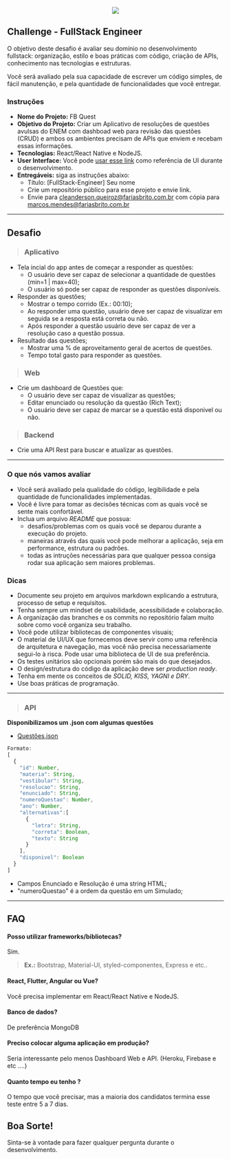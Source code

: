 <p align="center">
  <img src="https://fbredacao.com/assets/img/logo_sfb.png" />
</p>

## Challenge - FullStack Engineer

O objetivo deste desafio é avaliar seu domínio no desenvolvimento fullstack: organização, estilo e boas práticas com código, criação de APIs, conhecimento nas tecnologias e estruturas.

Você será avaliado pela sua capacidade de escrever um código simples, de fácil manutenção, e pela quantidade de funcionalidades que você entregar.

### Instruções

- **Nome do Projeto:** FB Quest
- **Objetivo do Projeto:** Criar um Aplicativo de resoluções de questões avulsas do ENEM com dashboad web para revisão das questões (CRUD) e ambos os ambientes precisam de APIs que enviem e recebam essas informações.
- **Tecnologias:** React/React Native e NodeJS.
- **User Interface:** Você pode [usar esse link](https://scene.zeplin.io/project/5f120b91fab6d3067d9ee699) como referência de UI durante o desenvolvimento.
- **Entregáveis:** siga as instruções abaixo:
  - Título: [FullStack-Engineer] Seu nome
  - Crie um repositório público para esse projeto e envie link.
  - Envie para cleanderson.queiroz@fariasbrito.com.br com cópia para marcos.mendes@fariasbrito.com.br

---
## **Desafio**
>### **Aplicativo**
- Tela incial do app antes de começar a responder as questões:
    - O usuário deve ser capaz de selecionar a quantidade de questões (min=1 | max=40);
    - O usuário só pode ser capaz de responder as questões disponíveis.
- Responder as questões;
    - Mostrar o tempo corrido (Ex.: 00:10);
    - Ao responder uma questão, usuário deve ser capaz de visualizar em seguida se a resposta está correta ou não.
    - Após responder a questão usuário deve ser capaz de ver a resolução caso a questão possua.
- Resultado das questões;
    - Mostrar uma % de aproveitamento geral de acertos de questões.
    - Tempo total gasto para responder as questões.
>### **Web**
- Crie um dashboard de Questões que:
    - O usuário deve ser capaz de visualizar as questões;
    - Editar enunciado ou resolução da questão (Rich Text);
    - O usuário deve ser capaz de marcar se a questão está disponivel ou não.
>### **Backend**
- Crie uma API Rest para buscar e atualizar as questões.

---
### O que nós vamos avaliar

- Você será avaliado pela qualidade do código, legibilidade e pela quantidade de funcionalidades implementadas.
- Você é livre para tomar as decisões técnicas com as quais você se sente mais confortável.
- Inclua um arquivo *README* que possua:
  - desafios/problemas com os quais você se deparou durante a execução do projeto.
  - maneiras através das quais você pode melhorar a aplicação, seja em performance, estrutura ou padrões. 
  - todas as intruções necessárias para que qualquer pessoa consiga rodar sua aplicação sem maiores problemas.

### Dicas

- Documente seu projeto em arquivos markdown explicando a estrutura, processo de setup e requisitos.
- Tenha sempre um mindset de usabilidade, acessibilidade e colaboração.
- A organização das branches e os commits no repositório falam muito sobre como você organiza seu trabalho.
- Você pode utilizar bibliotecas de componentes visuais;
- O material de UI/UX que fornecemos deve servir como uma referência de arquitetura e navegação, mas você não precisa necessariamente segui-lo à risca. Pode usar uma biblioteca de UI de sua preferência.
- Os testes unitários são opcionais porém são mais do que desejados.
- O design/estrutura do código da aplicação deve ser *production ready*.
- Tenha em mente os conceitos de *SOLID, KISS, YAGNI e DRY*.
- Use boas práticas de programação.

---

>### **API**

**Disponibilizamos um .json com algumas questões**

- [Questões.json](questoes.json)
```javascript
Formato:
[
  {
    "id": Number,
    "materia": String,
    "vestibular": String,
    "resolucao": String,
    "enunciado": String,
    "numeroQuestao": Number,
    "ano": Number,
    "alternativas":[
      {
        "letra": String,
        "correta": Boolean,
        "texto": String
      }
    ],
    "disponivel": Boolean
  }
]
```

- Campos Enunciado e Resolução é uma string HTML;
- "numeroQuestao" é a ordem da questão em um Simulado;

---
## FAQ
#### Posso utilizar frameworks/bibliotecas?
Sim. 
>**Ex.:** Bootstrap, Material-UI, styled-componentes, Express e etc..

#### React, Flutter, Angular ou Vue?
Você precisa implementar em React/React Native e NodeJS.

#### Banco de dados?
De preferência MongoDB

#### Preciso colocar alguma aplicação em produção?
Seria interessante pelo menos Dashboard Web e API. (Heroku, Firebase e etc ....)

#### Quanto tempo eu tenho ?
O tempo que você precisar, mas a maioria dos candidatos termina esse teste entre 5 a 7 dias. 

## Boa Sorte!
Sinta-se à vontade para fazer qualquer pergunta durante o desenvolvimento.